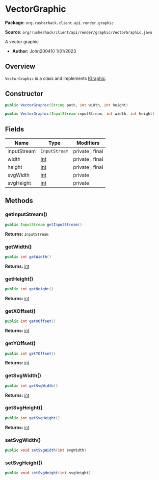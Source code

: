 # VectorGraphic

**Package:** `org.rusherhack.client.api.render.graphic`

**Source:** `org/rusherhack/client/api/render/graphic/VectorGraphic.java`

A vector graphic
* **Author:** John200410 1/31/2023



## Overview

`VectorGraphic` is a class and implements [IGraphic](/client/api/render/graphic/IGraphic.md).

## Constructor

```java
public VectorGraphic(String path, int width, int height)
```

```java
public VectorGraphic(InputStream inputStream, int width, int height)
```

## Fields

| Name | Type | Modifiers |
|------|------|----------|
| inputStream | `InputStream` | private , final |
| width | [int](https://docs.oracle.com/en/java/javase/21/docs/api/java.base/java/lang/Integer.html) | private , final |
| height | [int](https://docs.oracle.com/en/java/javase/21/docs/api/java.base/java/lang/Integer.html) | private , final |
| svgWidth | [int](https://docs.oracle.com/en/java/javase/21/docs/api/java.base/java/lang/Integer.html) | private |
| svgHeight | [int](https://docs.oracle.com/en/java/javase/21/docs/api/java.base/java/lang/Integer.html) | private |


## Methods

### getInputStream()

```java
public InputStream getInputStream()
```

**Returns:** `InputStream`

### getWidth()

```java
public int getWidth()
```

**Returns:** [int](https://docs.oracle.com/en/java/javase/21/docs/api/java.base/java/lang/Integer.html)

### getHeight()

```java
public int getHeight()
```

**Returns:** [int](https://docs.oracle.com/en/java/javase/21/docs/api/java.base/java/lang/Integer.html)

### getXOffset()

```java
public int getXOffset()
```

**Returns:** [int](https://docs.oracle.com/en/java/javase/21/docs/api/java.base/java/lang/Integer.html)

### getYOffset()

```java
public int getYOffset()
```

**Returns:** [int](https://docs.oracle.com/en/java/javase/21/docs/api/java.base/java/lang/Integer.html)

### getSvgWidth()

```java
public int getSvgWidth()
```

**Returns:** [int](https://docs.oracle.com/en/java/javase/21/docs/api/java.base/java/lang/Integer.html)

### getSvgHeight()

```java
public int getSvgHeight()
```

**Returns:** [int](https://docs.oracle.com/en/java/javase/21/docs/api/java.base/java/lang/Integer.html)

### setSvgWidth()

```java
public void setSvgWidth(int svgWidth)
```

### setSvgHeight()

```java
public void setSvgHeight(int svgHeight)
```

